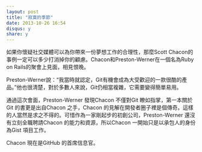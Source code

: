 ```yaml
---
layout: post
title: "寂寞的季節"
date: 2013-10-26 16:54
disqus: y
share: y
---
```

如果你懷疑社交媒體可以為你帶來一份夢想工作的合理性，那麼Scott Chacon的事例一定可以多少打消掉你的顧慮。Chacon和Preston-Werner在一個名為Ruby on Rails的聚會上見面，相見恨晚。

Preston-Werner說：“我當時就認定，Git有機會成為大受歡迎的一款很酷的產品。”他也很清楚，對於多數人來說，Git仍相當複雜，它需要變得簡單易用。

通過這次會面，Preston-Werner 發現Chacon 不僅對Git 瞭如指掌，第一本關於Git 的書更是出自Chacon 之手，Chacon 的見解在開發者圈子裡是個傳奇。這樣的人當然是求之不得的。可惜作為一家剛起步的初創公司，Preston-Werner 還沒有立刻全職聘請Chacon 的能力和資源，所以Chacon 一開始只是以承包人的身份為Gist 項目工作。

Chacon 現在是GitHub 的首席信息官。